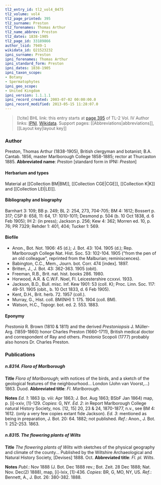```yaml
---
tl2_entry_id: tl2_vol4_0475
tl2_volume: vol4
tl2_page_printed: 395
tl2_surname: Preston
tl2_forenames: Thomas Arthur
tl2_name_abbrev: Preston
tl2_dates: 1838-1905
tl2_page_id: 33189866
author_lsid: 7949-1
wikidata_id: Q21523232
ipni_surname: Preston
ipni_forenames: Thomas Arthur
ipni_standard_form: Preston
ipni_dates: 1838-1905
ipni_taxon_scope: 
- Botany
- Spermatophytes
ipni_geo_scope: 
- United Kingdom
ipni_version: 1.1.1.1
ipni_record_created: 2003-07-02 00:00:00.0
ipni_record_modified: 2013-05-15 11:28:07.0
---
```


> [!cite] BHL link: this entry starts at [page 395](https://www.biodiversitylibrary.org/page/33189866) of TL-2 Vol. IV
> Author links: [IPNI](https://www.ipni.org/a/7949-1), [Wikidata](https://www.wikidata.org/wiki/Q21523232). Support pages: [[Abbreviations|abbreviations]], [[Layout key|layout key]]

### Author

Preston, Thomas Arthur (1838-1905), British clergyman and botanist; B.A. Cantab. 1856, master Marlborough College 1858-1885; rector at Thurcaston 1885. 
**Abbreviated name**: *Preston* \[standard form in IPNI: *Preston*\]

#### Herbarium and types

Material at [[Collection BM|BM]], [[Collection CGE|CGE]], [[Collection K|K]] and [[Collection LEI|LEI]].

#### Bibliography and biography

Barnhart 3: 109; BB p. 249; BL 2: 254, 273, 704-705; BM 4: 1612; Bossert p. 317; CSP 8: 658, 11: 64, 17: 1010-1011; Desmond p. 504 (b. 10 Oct 1838, d. 6 Feb 1905); IH 2: (in press); Jackson p. 256; Kew 4: 362; Morren ed. 10, p. 76; PR 7329; Rehder 1: 401, 404; Tucker 1: 569.

#### Biofile

- Anon., Bot. Not. 1906: 45 (d.); J. Bot. 43: 104. 1905 (d.); Rep. Marlborough College Nat. Hist. Soc. 53: 102-104. 1905 ("from the pen of an old colleague", reprinted from the Malburian; reminiscences).
- Babington, C.C., Mem., Journ. bot. Corr. 474 \[index\]. 1897.
- Britten, J., J. Bot. 43: 362-363. 1905 (obit).
- Freeman, R.B., Brit. nat. hist. books 286. 1980.
- Horwood, A.R. & C.W.F. Noel, Fl. Leicestershire ccxxvi. 1933.
- Jackson, B.D., Bull. misc. Inf. Kew 1901: 53 (coll. K); Proc. Linn. Soc. 117: 49-51. 1905 (obit., b. 10 Oct 1833, d. 6 Feb 1905).
- Kent, D.H., Brit. herb. 72. 1957 (coll.).
- Murray, G., Hist. coll. BM(NH) 1: 175. 1904 (coll. BM).
- Watson, H.C., Topogr. bot. ed. 2. 553. 1883.

#### Eponymy

*Prestonia* R. Brown (1810 & 1811) and the derived *Prestoniopsis* J. Müller-Arg. (1859-1860) honor Charles Preston (1660-1711), British medical doctor and correspondent of Ray and others. *Prestonia* Scopoli (1777) probably also honors Dr. Charles Preston.

### Publications

##### n.8314. Flora of Marlborough

**Title**
*Flora of Marlborough*; with notices of the birds, and a sketch of the geological features of the neighbourhood... London (John van Voorst,...) 1863. Duod.
**Abbreviated title**: *Fl. Marlborough*.

**Notes**
*Ed. 1*: 1863 (p. viii: Apr 1863; J. Bot. Aug 1863; BSbF Jan 1864) map, p. \[i\]-xxiv, \[1\]-129. *Copies*: G, NY.
*Ed. 2*: *in* Report Marlborough College natural History Society, nos. \[12, 15\] 20, 23 & 24, 1870-1877, n.v., see BM 4: 1612. (only a very few copies extant fide Jackson).
*Ed. 3*: mentioned as being in preparation, J. Bot. 20: 64. 1882; not published.
*Ref*.: Anon., J. Bot. 1: 252-253. 1863.

##### n.8315. The flowering plants of Wilts

**Title**
*The flowering plants of Wilts* with sketches of the physical geography and climate of the county... Published by the Wiltshire Archaeological and Natural History Society, \[Devises\] 1888. Oct.
**Abbreviated title**: *Fl. pl. Wilts*.

**Notes**
*Publ*.: Nov 1888 (J. Bot. Dec 1888 rev.; Bot. Zeit. 28 Dec 1888; Nat. Nov. Dec(2) 1888), map, \[i\]-lxix, \[1\]-436. *Copies*: BR, G, MO, NY, US.
*Ref*.: Bennett, A., J. Bot. 26: 380-382. 1888.

